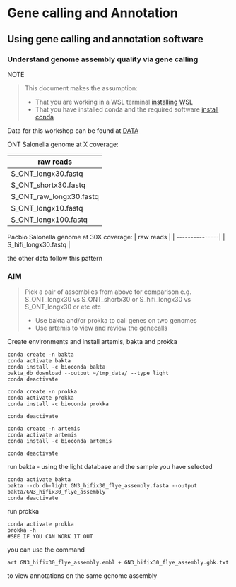 # Gene calling and Annotation

## Using gene calling and annotation software 

### Understand genome assembly quality via gene calling  


NOTE
>This document makes the assumption:
>- That you are working in a WSL terminal [installing WSL](WSL.md)
>- That you have installed conda and the required software [install conda](conda_install.md)

Data for this workshop can be found at [DATA](https://github.com/acdarby/LIFE748/blob/main/data_downloads.md)

ONT Salonella genome at X coverage:

| raw reads      |
| ---------------|
| S_ONT_longx30.fastq |
| S_ONT_shortx30.fastq |
| S_ONT_raw_longx30.fastq |
| S_ONT_longx10.fastq |
| S_ONT_longx100.fastq |

Pacbio Salonella genome at 30X coverage:
| raw reads      |
| ---------------|
| S_hifi_longx30.fastq |

the other data follow this pattern

### AIM 
> Pick a pair of assemblies from above for comparison
> e.g. S_ONT_longx30 vs  S_ONT_shortx30 or S_hifi_longx30 vs  S_ONT_longx30 or etc etc 
> - Use bakta and/or prokka to call genes on two genomes
> - Use artemis to view and review the genecalls


Create environments and install artemis, bakta and prokka

``` 
conda create -n bakta
conda activate bakta 
conda install -c bioconda bakta
bakta_db download --output ~/tmp_data/ --type light
conda deactivate
```

```
conda create -n prokka
conda activate prokka 
conda install -c bioconda prokka

conda deactivate
```

```
conda create -n artemis
conda activate artemis 
conda install -c bioconda artemis

conda deactivate
```


run bakta - using the light database and the sample you have selected 
```
conda activate bakta
bakta --db db-light GN3_hifix30_flye_assembly.fasta --output bakta/GN3_hifix30_flye_assembly
conda deactivate
```
run prokka
```
conda activate prokka
prokka -h
#SEE IF YOU CAN WORK IT OUT
```
you can use the command 
```
art GN3_hifix30_flye_assembly.embl + GN3_hifix30_flye_assembly.gbk.txt
```
to view annotations on the same genome assembly 
